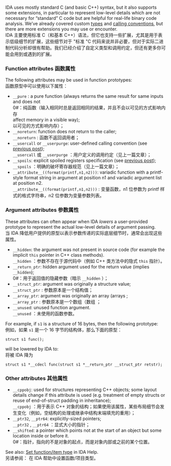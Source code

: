 IDA uses mostly standard C (and basic C++) syntax, but it also supports some extensions, in particular to represent low-level details which are not necessary for “standard” C code but are helpful for real-life binary code analysis. We’ve already covered custom [types](https://hex-rays.com/blog/igors-tip-of-the-week-45-decompiler-types/) and [calling conventions](https://hex-rays.com/blog/igors-tip-of-the-week-51-custom-calling-conventions/), but there are more extensions you may use or encounter.  
IDA 主要使用标准 C（和基本 C++）语法，但它也支持一些扩展，尤其是用于表示低级细节的扩展，这些细节对于 "标准 "C 代码来说并非必要，但对于实际二进制代码分析却很有帮助。我们已经介绍了自定义类型和调用约定，但还有更多你可能会用到或遇到的扩展。

### Function attributes 函数属性

The following attributes may be used in function prototypes:  
函数原型中可以使用以下属性：

-   `__pure` : a pure function (always returns the same result for same inputs and does not  
    0#：纯函数（输入相同时总是返回相同的结果，并且不会以可见的方式影响内存  
    affect memory in a visible way);  
    以可见的方式影响内存）；
-   `__noreturn`: function does not return to the caller;  
    `__noreturn` : 函数不返回调用者；
-   `__usercall` or `__userpurge`: user-defined calling convention (see [previous post](https://hex-rays.com/blog/igors-tip-of-the-week-51-custom-calling-conventions/));  
    `__usercall` 或 `__userpurge` ：用户定义的调用约定（见上一篇文章）；
-   `__spoils`: explicit spoiled registers specification (see [previous post](https://hex-rays.com/blog/igors-tip-of-the-week-51-custom-calling-conventions/));  
    `__spoils` ：明确的破坏寄存器规范（见上一篇文章）；
-   `__attribute__((format(printf,n1,n2)))`: variadic function with a printf-style format string in argument at position n1 and variadic argument list at position n2.  
    `__attribute__((format(printf,n1,n2)))` : 变量函数，n1 位参数为 printf 样式的格式字符串，n2 位参数为变量参数列表。

### Argument attributes 参数属性

These attributes can often appear when IDA _lowers_ a user-provided prototype to represent the actual low-level details of argument passing.  
当 IDA 降低用户提供的原型以表示参数传递的实际底层细节时，通常会出现这些属性。

-   `__hidden`: the argument was not present in source code (for example the implicit `this` pointer in C++ class methods).  
    `__hidden` ：参数不存在于源代码中（例如 C++ 类方法中的隐式 `this` 指针）。
-   `__return_ptr`: hidden argument used for the return value (implies `__hidden`);  
    0#：用于返回值的隐藏参数（暗示 `__hidden` ）；
-   `__struct_ptr`: argument was originally a structure value;  
    `__struct_ptr` : 参数原本是一个结构值；
-   `__array_ptr`: argument was originally an array (arrays ;  
    `__array_ptr` : 参数原本是一个数组（数组 ；
-   `__unused`: unused function argument.  
    `__unused` ：未使用的函数参数。

For example, if `s1` is a structure of 16 bytes, then the following prototype:  
例如，如果 `s1` 是一个 16 字节的结构体，那么下面的原型：

```
struct s1 func();
```

will be lowered by IDA to:  
将被 IDA 降为

```
struct s1 *__cdecl func(struct s1 *__return_ptr __struct_ptr retstr);
```

### Other attributes 其他属性

-   `__cppobj`: used for structures representing C++ objects; some layout details change if this attribute is used (e.g. treatment of empty structs or reuse of end-of-struct padding in inheritance);  
    `__cppobj` ：用于表示 C++ 对象的结构；如果使用该属性，某些布局细节会发生变化（例如，空结构的处理或继承中结构末端填充的重用）；
-   `__ptr32`, `__ptr64`: explicitly-sized pointers;  
    `__ptr32` , `__ptr64` ：显式大小的指针；
-   `__shifted`: a pointer which points not at the start of an object but some location inside or before it.  
    0#：指针，指向的不是对象的起点，而是对象内部或之前的某个位置。

See also: [Set function/item type](https://hex-rays.com/products/ida/support/idadoc/1361.shtml) in IDA Help.  
另请参阅： 在 IDA 帮助中设置函数/项目类型。
